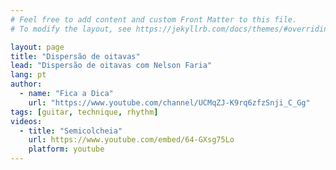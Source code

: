 ```yaml
---
# Feel free to add content and custom Front Matter to this file.
# To modify the layout, see https://jekyllrb.com/docs/themes/#overriding-theme-defaults

layout: page
title: "Dispersão de oitavas"
lead: "Dispersão de oitavas com Nelson Faria"
lang: pt
author:
  - name: "Fica a Dica"
    url: "https://www.youtube.com/channel/UCMqZJ-K9rq6zfzSnji_C_Gg"
tags: [guitar, technique, rhythm]
videos:
  - title: "Semicolcheia"
    url: https://www.youtube.com/embed/64-GXsg75Lo
    platform: youtube
---
```

